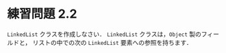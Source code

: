 # 練習問題 2.2
`LinkedList` クラスを作成しなさい．
`LinkedList` クラスは，`Object` 製のフィールドと，
リストの中での次の `LinkedList` 要素への参照を持ちます．
